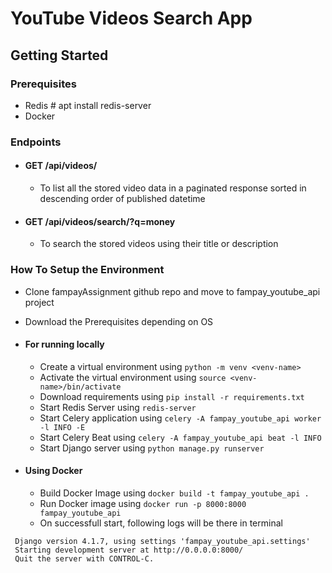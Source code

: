 # YouTube Videos Search App

## Getting Started

### Prerequisites

- Redis # apt install redis-server
- Docker

### Endpoints

- #### GET /api/videos/ 
  - To list all the stored video data in a paginated response sorted in descending order of published datetime
- #### GET /api/videos/search/?q=money
  - To search the stored videos using their title or description

### How To Setup the Environment
- Clone fampayAssignment github repo and move to fampay_youtube_api project
- Download the Prerequisites depending on OS
- #### For running locally
  - Create a virtual environment using ```python -m venv <venv-name>```
  - Activate the virtual environment using ```source <venv-name>/bin/activate```
  - Download requirements using ```pip install -r requirements.txt```
  - Start Redis Server using ```redis-server```
  - Start Celery application using ```celery -A fampay_youtube_api worker -l INFO -E ```
  - Start Celery Beat using ```celery -A fampay_youtube_api beat -l INFO ```
  - Start Django server using ```python manage.py runserver```

- #### Using Docker
  - Build Docker Image using ```docker build -t fampay_youtube_api .```
  - Run Docker image using ```docker run -p 8000:8000 fampay_youtube_api```
  - On successfull start, following logs will be there in terminal
 ```
  Django version 4.1.7, using settings 'fampay_youtube_api.settings'
  Starting development server at http://0.0.0.0:8000/
  Quit the server with CONTROL-C.
  ```